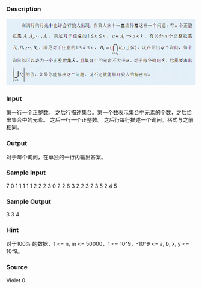 
### Description
![](/JudgeOnline/upload/201209/ss.jpg)
### Input
第一行一个正整数。
之后行描述集合。第一个数表示集合中元素的个数，之后给出集合中的元素。
之后一行一个正整数。
之后行每行描述一个询问。格式与之前相同。
### Output
对于每个询问，在单独的一行内输出答案。
### Sample Input
7
0
1 1
1 1
1 2
2 2 3
0
2 2 6
3
2 2 3
2 3 5
2 4 5

### Sample Output
3
3
4

### Hint

对于100% 的数据，1 <= n, m <= 50000，1 <= 10^9，-10^9 <= a, b, x, y <= 10^9。

### Source
Violet 0